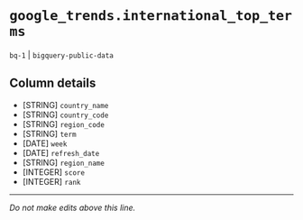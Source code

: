 # `google_trends.international_top_terms`
`bq-1` | `bigquery-public-data`

## Column details
* [STRING]    `country_name`
* [STRING]    `country_code`
* [STRING]    `region_code`
* [STRING]    `term`
* [DATE]      `week`
* [DATE]      `refresh_date`
* [STRING]    `region_name`
* [INTEGER]   `score`
* [INTEGER]   `rank`

-------------------------------------------------------------------------------
*Do not make edits above this line.*
